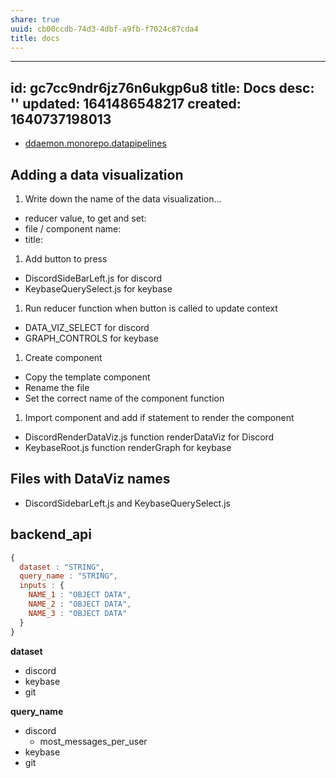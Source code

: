 ```yaml
---
share: true
uuid: cb00ccdb-74d3-4dbf-a9fb-f7024c87cda4
title: docs
---
```

---
id: gc7cc9ndr6jz76n6ukgp6u8
title: Docs
desc: ''
updated: 1641486548217
created: 1640737198013
---

* [ddaemon.monorepo.datapipelines](/undefined)

## Adding a data visualization

1. Write down the name of the data visualization...
  * reducer value, to get and set:
  * file / component name:
  * title:
1. Add button to press
  * DiscordSideBarLeft.js for discord
  * KeybaseQuerySelect.js for keybase
1. Run reducer function when button is called to update context
  * DATA_VIZ_SELECT for discord
  * GRAPH_CONTROLS for keybase
1. Create component
  * Copy the template component
  * Rename the file
  * Set the correct name of the component function
1. Import component and add if statement to render the component
  * DiscordRenderDataViz.js function renderDataViz for Discord
  * KeybaseRoot.js function renderGraph for keybase


## Files with DataViz names

* DiscordSidebarLeft.js and KeybaseQuerySelect.js

## backend_api

``` javascript
{
  dataset : "STRING",
  query_name : "STRING",
  inputs : {
    NAME_1 : "OBJECT DATA",
    NAME_2 : "OBJECT DATA",
    NAME_3 : "OBJECT DATA"
  }
}
```

**dataset**

* discord
* keybase
* git

**query_name**

* discord
  * most_messages_per_user
* keybase
* git
